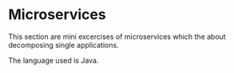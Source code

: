 # Microservices

This section are mini excercises of microservices which the about decomposing single applications.

The language used is Java.

